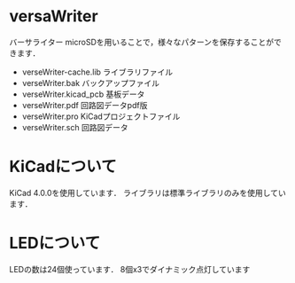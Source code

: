# versaWriter
バーサライター
microSDを用いることで，様々なパターンを保存することができます．

- verseWriter-cache.lib ライブラリファイル
- verseWriter.bak バックアップファイル
- verseWriter.kicad_pcb 基板データ
- verseWriter.pdf 回路図データpdf版
- verseWriter.pro KiCadプロジェクトファイル
- verseWriter.sch 回路図データ

# KiCadについて
KiCad 4.0.0を使用しています．
ライブラリは標準ライブラリのみを使用しています．



# LEDについて
LEDの数は24個使っています．
8個x3でダイナミック点灯しています
